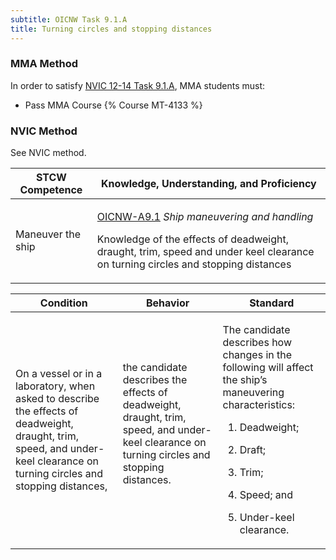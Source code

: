 ```yaml
---
subtitle: OICNW Task 9.1.A 
title: Turning circles and stopping distances
---
```



### MMA Method

In order to satisfy  [NVIC 12-14  Task  9.1.A](/stcw23/assets/images/nvic-12-14.pdf), MMA students must:

* Pass MMA Course {% Course MT-4133 %}


### NVIC Method

<a onclick="togglevisibility('nvic_methods')" >See NVIC method.</a>

<div id='nvic_methods' class='hide'>

<table>
<thead>
<tr>
<th class='forty'> STCW Competence </th>
<th class='sixty'> Knowledge, Understanding, and Proficiency </th>
</tr>
</thead>




<tbody>
<tr><td markdown='1'>

Maneuver the ship

</td><td markdown='1'>

[OICNW-A9.1](../../tables/21.html#OICNW-A9.1) *Ship maneuvering and handling*

Knowledge of the effects of deadweight, draught, trim, speed and under keel clearance on turning circles and stopping distances

</td></tr>


</tbody>
</table>


<table>
<thead>
<tr><th class='twenty'>  Condition </th><th class='twenty'> Behavior </th><th  class='sixty'>Standard </th></tr>
</thead>
<tbody >



<tr><td markdown='1'>

On a vessel or in a laboratory, when asked to describe the effects of deadweight, draught, trim, speed, and under- keel clearance on turning circles and stopping distances,

</td><td markdown='1'>

the candidate describes the effects of deadweight, draught, trim, speed, and under- keel clearance on turning circles and stopping distances.

<br>

<div class="tooltip">
<span class="tooltiptext">
</span>
</div>


</td><td markdown='1'>

The candidate describes how changes in the following will affect the ship’s maneuvering characteristics:

1. Deadweight;

2. Draft;

3. Trim;

4. Speed; and 

5. Under-keel clearance.

</td></tr>
</tbody>
</table>
</div>
